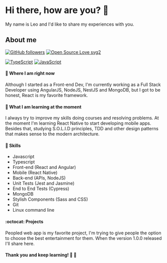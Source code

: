 # Hi there, how are you? 👋

My name is Leo and I'd like to share my experiences with you.

## About me

[![GitHub followers](https://img.shields.io/github/followers/leooreina?label=Followers&style=social)](https://github.com/Naereen?tab=followers)  [![Open Source Love svg2](https://badges.frapsoft.com/os/v2/open-source.svg?v=103)](https://github.com/ellerbrock/open-source-badges/)   

[![TypeScript](https://aleen42.github.io/badges/src/typescript.svg)](https://github.com/aleen42/badges)   [![JavaScript](https://aleen42.github.io/badges/src/javascript.svg)](https://github.com/aleen42/badges)


#### :satellite: Where I am right now

Although I started as a Front-end Dev, I'm currently working as a Full Stack Developer using AngularJS, NodeJS, NestJS and MongoDB,
but I got to be honest, React is my favorite framework.

#### 🌱 What I am learning at the moment

I always try to improve my skills doing courses and resolving problems. At the moment I'm learning React Native to start
developing mobile apps. Besides that, studying S.O.L.I.D principles, TDD and other design patterns that makes sense
to the modern architecture.

#### :dart: Skills

* Javascript
* Typescript 
* Front-end (React and Angular)
* Mobile (React Native)
* Back-end (APIs, NodeJS)
* Unit Tests (Jest and Jasmine)
* End to End Tests (Cypress)
* MongoDB
* Stylish Components (Sass and CSS)
* Git
* Linux command line

#### :octocat: Projects

Peopled web app is my favorite project, I'm trying to give people the option to choose the best entertainment for them.
When the version 1.0.0 released I'll share here.

#### Thank you and keep learning! :beers: :rocket:
